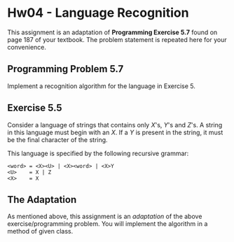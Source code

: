# Hw04 - Language Recognition

This assignment is an adaptation of **Programming Exercise 5.7** found on page 187 of your textbook. The problem statement is repeated here for your convenience.

## Programming Problem 5.7

Implement a recognition algorithm for the language in Exercise 5.

## Exercise 5.5

Consider a language of strings that contains only _X_'s, _Y_'s and _Z_'s. A string in this language must begin with an _X_. If a _Y_ is present in the string, it must be the final character of the string.

This language is specified by the following recursive grammar:

```text
<word> = <X><U> | <X><word> | <X>Y
<U>    = X | Z
<X>    = X
```

## The Adaptation

As mentioned above, this assignment is an _adaptation_ of the above exercise/programming problem. You will implement the algorithm in a method of given class.

